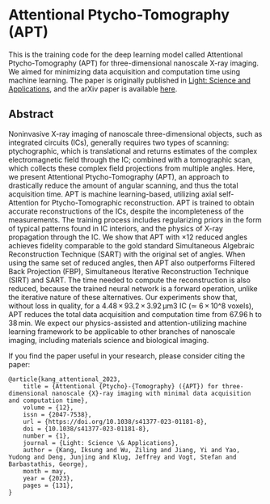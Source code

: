 # Attentional Ptycho-Tomography (APT)
This is the training code for the deep learning model called Attentional Ptycho-Tomography (APT) for three-dimensional nanoscale X-ray imaging. We aimed for minimizing data acquisition and computation time using machine learning. The paper is originally published in <a href="https://www.nature.com/articles/s41377-023-01181-8">Light: Science and Applications</a>, and the arXiv paper is available <a href="https://arxiv.org/abs/2212.00014">here</a>.

## **Abstract**
Noninvasive X-ray imaging of nanoscale three-dimensional objects, such as integrated circuits (ICs), generally requires two types of scanning: ptychographic, which is translational and returns estimates of the complex electromagnetic field through the IC; combined with a tomographic scan, which collects these complex field projections from multiple angles. Here, we present Attentional Ptycho-Tomography (APT), an approach to drastically reduce the amount of angular scanning, and thus the total acquisition time. APT is machine learning-based, utilizing axial self-Attention for Ptycho-Tomographic reconstruction. APT is trained to obtain accurate reconstructions of the ICs, despite the incompleteness of the measurements. The training process includes regularizing priors in the form of typical patterns found in IC interiors, and the physics of X-ray propagation through the IC. We show that APT with ×12 reduced angles achieves fidelity comparable to the gold standard Simultaneous Algebraic Reconstruction Technique (SART) with the original set of angles. When using the same set of reduced angles, then APT also outperforms Filtered Back Projection (FBP), Simultaneous Iterative Reconstruction Technique (SIRT) and SART. The time needed to compute the reconstruction is also reduced, because the trained neural network is a forward operation, unlike the iterative nature of these alternatives. Our experiments show that, without loss in quality, for a 4.48 × 93.2 × 3.92 µm3 IC (≃ 6 × 10^8 voxels), APT reduces the total data acquisition and computation time from 67.96 h to 38 min. We expect our physics-assisted and attention-utilizing machine learning framework to be applicable to other branches of nanoscale imaging, including materials science and biological imaging.

If you find the paper useful in your research, please consider citing the paper:


	@article{kang_attentional_2023,
		title = {Attentional {Ptycho}-{Tomography} ({APT}) for three-dimensional nanoscale {X}-ray imaging with minimal data acquisition and computation time},
		volume = {12},
		issn = {2047-7538},
		url = {https://doi.org/10.1038/s41377-023-01181-8},
		doi = {10.1038/s41377-023-01181-8},
		number = {1},
		journal = {Light: Science \& Applications},
		author = {Kang, Iksung and Wu, Ziling and Jiang, Yi and Yao, Yudong and Deng, Junjing and Klug, Jeffrey and Vogt, Stefan and Barbastathis, George},
		month = may,
		year = {2023},
		pages = {131},
	}

